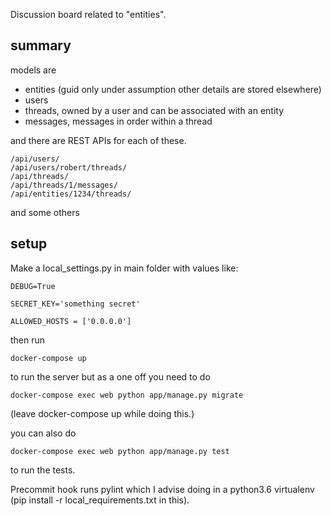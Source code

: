 Discussion board related to "entities".

summary
-------

models are
- entities (guid only under assumption other details are stored elsewhere)
- users
- threads, owned by a user and can be associated with an entity
- messages, messages in order within a thread

and there are REST APIs for each of these.

    /api/users/
    /api/users/robert/threads/
    /api/threads/
    /api/threads/1/messages/
    /api/entities/1234/threads/

and some others

setup
------

Make a local_settings.py in main folder with values like:

    DEBUG=True

    SECRET_KEY='something secret'
    
    ALLOWED_HOSTS = ['0.0.0.0']

then run

    docker-compose up
    
to run the server but as a one off you need to do 

    docker-compose exec web python app/manage.py migrate

(leave docker-compose up while doing this.)

you can also do 

    docker-compose exec web python app/manage.py test

to run the tests.

Precommit hook runs pylint which I advise doing in a python3.6 virtualenv (pip install -r local_requirements.txt in this).
